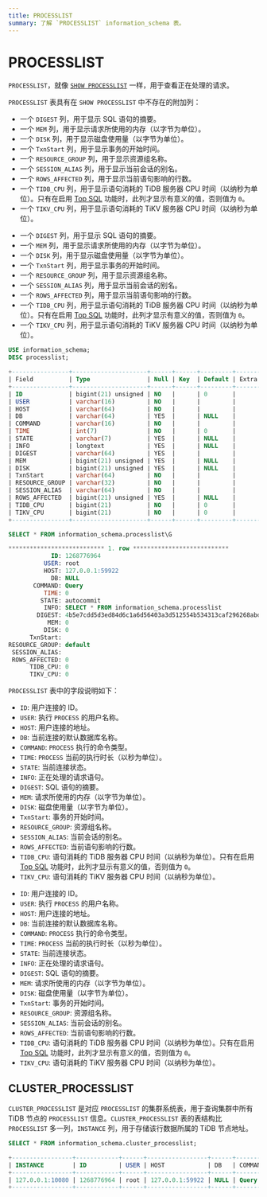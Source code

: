 ```yaml
---
title: PROCESSLIST
summary: 了解 `PROCESSLIST` information_schema 表。
---
```


# PROCESSLIST

`PROCESSLIST`，就像 [`SHOW PROCESSLIST`](/sql-statements/sql-statement-show-processlist.md) 一样，用于查看正在处理的请求。

`PROCESSLIST` 表具有在 `SHOW PROCESSLIST` 中不存在的附加列：

<CustomContent platform="tidb">

* 一个 `DIGEST` 列，用于显示 SQL 语句的摘要。
* 一个 `MEM` 列，用于显示请求所使用的内存（以字节为单位）。
* 一个 `DISK` 列，用于显示磁盘使用量（以字节为单位）。
* 一个 `TxnStart` 列，用于显示事务的开始时间。
* 一个 `RESOURCE_GROUP` 列，用于显示资源组名称。
* 一个 `SESSION_ALIAS` 列，用于显示当前会话的别名。
* 一个 `ROWS_AFFECTED` 列，用于显示当前语句影响的行数。
* 一个 `TIDB_CPU` 列，用于显示语句消耗的 TiDB 服务器 CPU 时间（以纳秒为单位）。只有在启用 [Top SQL](/dashboard/top-sql.md) 功能时，此列才显示有意义的值，否则值为 `0`。
* 一个 `TIKV_CPU` 列，用于显示语句消耗的 TiKV 服务器 CPU 时间（以纳秒为单位）。

</CustomContent>

<CustomContent platform="tidb-cloud">

* 一个 `DIGEST` 列，用于显示 SQL 语句的摘要。
* 一个 `MEM` 列，用于显示请求所使用的内存（以字节为单位）。
* 一个 `DISK` 列，用于显示磁盘使用量（以字节为单位）。
* 一个 `TxnStart` 列，用于显示事务的开始时间。
* 一个 `RESOURCE_GROUP` 列，用于显示资源组名称。
* 一个 `SESSION_ALIAS` 列，用于显示当前会话的别名。
* 一个 `ROWS_AFFECTED` 列，用于显示当前语句影响的行数。
* 一个 `TIDB_CPU` 列，用于显示语句消耗的 TiDB 服务器 CPU 时间（以纳秒为单位）。只有在启用 [Top SQL](https://docs.pingcap.com/tidb/stable/top-sql) 功能时，此列才显示有意义的值，否则值为 `0`。
* 一个 `TIKV_CPU` 列，用于显示语句消耗的 TiKV 服务器 CPU 时间（以纳秒为单位）。

</CustomContent>

```sql
USE information_schema;
DESC processlist;
```

```sql
+----------------+---------------------+------+------+---------+-------+
| Field          | Type                | Null | Key  | Default | Extra |
+----------------+---------------------+------+------+---------+-------+
| ID             | bigint(21) unsigned | NO   |      | 0       |       |
| USER           | varchar(16)         | NO   |      |         |       |
| HOST           | varchar(64)         | NO   |      |         |       |
| DB             | varchar(64)         | YES  |      | NULL    |       |
| COMMAND        | varchar(16)         | NO   |      |         |       |
| TIME           | int(7)              | NO   |      | 0       |       |
| STATE          | varchar(7)          | YES  |      | NULL    |       |
| INFO           | longtext            | YES  |      | NULL    |       |
| DIGEST         | varchar(64)         | YES  |      |         |       |
| MEM            | bigint(21) unsigned | YES  |      | NULL    |       |
| DISK           | bigint(21) unsigned | YES  |      | NULL    |       |
| TxnStart       | varchar(64)         | NO   |      |         |       |
| RESOURCE_GROUP | varchar(32)         | NO   |      |         |       |
| SESSION_ALIAS  | varchar(64)         | NO   |      |         |       |
| ROWS_AFFECTED  | bigint(21) unsigned | YES  |      | NULL    |       |
| TIDB_CPU       | bigint(21)          | NO   |      | 0       |       |
| TIKV_CPU       | bigint(21)          | NO   |      | 0       |       |
+----------------+---------------------+------+------+---------+-------+
```

```sql
SELECT * FROM information_schema.processlist\G
```

```sql
*************************** 1. row ***************************
            ID: 1268776964
          USER: root
          HOST: 127.0.0.1:59922
            DB: NULL
       COMMAND: Query
          TIME: 0
         STATE: autocommit
          INFO: SELECT * FROM information_schema.processlist
        DIGEST: 4b5e7cdd5d3ed84d6c1a6d56403a3d512554b534313caf296268abdec1c9ea99
           MEM: 0
          DISK: 0
      TxnStart:
RESOURCE_GROUP: default
 SESSION_ALIAS:
 ROWS_AFFECTED: 0
      TIDB_CPU: 0
      TIKV_CPU: 0
```

`PROCESSLIST` 表中的字段说明如下：

<CustomContent platform="tidb">

* `ID`: 用户连接的 ID。
* `USER`: 执行 `PROCESS` 的用户名称。
* `HOST`: 用户连接的地址。
* `DB`: 当前连接的默认数据库名称。
* `COMMAND`: `PROCESS` 执行的命令类型。
* `TIME`: `PROCESS` 当前的执行时长（以秒为单位）。
* `STATE`: 当前连接状态。
* `INFO`: 正在处理的请求语句。
* `DIGEST`: SQL 语句的摘要。
* `MEM`: 请求所使用的内存（以字节为单位）。
* `DISK`: 磁盘使用量（以字节为单位）。
* `TxnStart`: 事务的开始时间。
* `RESOURCE_GROUP`: 资源组名称。
* `SESSION_ALIAS`: 当前会话的别名。
* `ROWS_AFFECTED`: 当前语句影响的行数。
* `TIDB_CPU`: 语句消耗的 TiDB 服务器 CPU 时间（以纳秒为单位）。只有在启用 [Top SQL](/dashboard/top-sql.md) 功能时，此列才显示有意义的值，否则值为 `0`。
* `TIKV_CPU`: 语句消耗的 TiKV 服务器 CPU 时间（以纳秒为单位）。

</CustomContent>

<CustomContent platform="tidb-cloud">

* `ID`: 用户连接的 ID。
* `USER`: 执行 `PROCESS` 的用户名称。
* `HOST`: 用户连接的地址。
* `DB`: 当前连接的默认数据库名称。
* `COMMAND`: `PROCESS` 执行的命令类型。
* `TIME`: `PROCESS` 当前的执行时长（以秒为单位）。
* `STATE`: 当前连接状态。
* `INFO`: 正在处理的请求语句。
* `DIGEST`: SQL 语句的摘要。
* `MEM`: 请求所使用的内存（以字节为单位）。
* `DISK`: 磁盘使用量（以字节为单位）。
* `TxnStart`: 事务的开始时间。
* `RESOURCE_GROUP`: 资源组名称。
* `SESSION_ALIAS`: 当前会话的别名。
* `ROWS_AFFECTED`: 当前语句影响的行数。
* `TIDB_CPU`: 语句消耗的 TiDB 服务器 CPU 时间（以纳秒为单位）。只有在启用 [Top SQL](https://docs.pingcap.com/tidb/stable/top-sql) 功能时，此列才显示有意义的值，否则值为 `0`。
* `TIKV_CPU`: 语句消耗的 TiKV 服务器 CPU 时间（以纳秒为单位）。

</CustomContent>

## CLUSTER_PROCESSLIST

`CLUSTER_PROCESSLIST` 是对应 `PROCESSLIST` 的集群系统表，用于查询集群中所有 TiDB 节点的 `PROCESSLIST` 信息。`CLUSTER_PROCESSLIST` 表的表结构比 `PROCESSLIST` 多一列，`INSTANCE` 列，用于存储该行数据所属的 TiDB 节点地址。

```sql
SELECT * FROM information_schema.cluster_processlist;
```

```sql
+-----------------+------------+------+-----------------+------+---------+------+------------+------------------------------------------------------+------------------------------------------------------------------+------+------+----------------------------------------+----------------+---------------+---------------+----------+----------+
| INSTANCE        | ID         | USER | HOST            | DB   | COMMAND | TIME | STATE      | INFO                                                 | DIGEST                                                           | MEM  | DISK | TxnStart                               | RESOURCE_GROUP | SESSION_ALIAS | ROWS_AFFECTED | TIDB_CPU | TIKV_CPU |
+-----------------+------------+------+-----------------+------+---------+------+------------+------------------------------------------------------+------------------------------------------------------------------+------+------+----------------------------------------+----------------+---------------+---------------+----------+----------+
| 127.0.0.1:10080 | 1268776964 | root | 127.0.0.1:59922 | NULL | Query   |    0 | autocommit | SELECT * FROM information_schema.cluster_processlist | b1e38e59fbbc3e2b35546db5c8053040db989a497ac6cd71ff8dd4394395701a |    0 |    0 | 07-29 12:39:24.282(451471727468740609) | default        |               |             0 |        0 |        0 |
+-----------------+------------+------+-----------------+------+---------+------+------------+------------------------------------------------------+------------------------------------------------------------------+------+------+----------------------------------------+----------------+---------------+---------------+----------+----------+
```